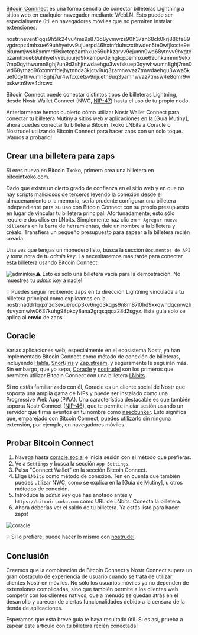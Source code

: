 [Bitcoin Connnect](https://bitcoin-connect.com/) es una forma sencilla de conectar billeteras Lightning a sitios web en cualquier navegador mediante WebLN. Esto puede ser especialmente útil en navegadores móviles que no permiten instalar extensiones. 

nostr:nevent1qqs9h5lk24vu4ms9s873d8yvmwzs90h37zn68ck0krj886fe89vgdrcpz4mhxue69uhhyetvv9ujuerpd46hxtnfduhszxthwden5te0wfjkccte9eekummjwsh8xmmrd9skctcpzamhxue69uhkzarvv9ejumn0wd68ytnvv9hxgtcpzamhxue69uhhyetvv9ujuurjd9kkzmpwdejhgtcppemhxue69uhkummn9ekx7mp0qythwumn8ghj7un9d3shjtnwdaehgu3wvfskuep0qywhwumn8ghj7mn0wd68ytnzd96xxmmfdejhytnnda3kjctv9uq3zamnwvaz7tmwdaehgu3wwa5kuef0qyfhwumn8ghj7ur4wfcxcetsv9njuetn9uq3yamnwvaz7tmsw4e8qmr9wpskwtn9wv4drcwx

Bitcoin Connect puede conectar distintos tipos de billeteras Lightning, desde Nostr Wallet Connect (NWC, [NIP-47](https://github.com/nostr-protocol/nips/blob/master/47.md)) hasta el uso de tu propio nodo. 

Anteriormente hemos cubierto cómo utilizar Nostr Wallet Connect para conectar tu billetera Mutiny a sitios web y aplicaciones en la [Guía Mutiny], ahora puedes conectar tu billetera Bitcoin Txoko LNbits a Coracle o Nostrudel utilizando Bitcoin Connect para hacer zaps con un solo toque. ¡Vamos a probarlo!

## Crear una billetera para zaps

Si eres nuevo en Bitcoin Txoko, primero crea una billetera en [bitcointxoko.com](https://bitcointxoko.com). 

Dado que existe un cierto grado de confianza en el sitio web y en que no hay scripts maliciosos de terceros leyendo la conexión desde el almacenamiento o la memoria, sería prudente configurar una billetera independiente para su uso con Bitcoin Connect con su propio presupuesto en lugar de vincular tu billetera principal. Afortunadamente, esto sólo requiere dos clics en LNbits. Simplemente haz clic en `+ Agregar nueva billetera` en la barra de herramientas, dale un nombre a la billetera y créalo. Transfiera un pequeño presupuesto para zapear a la billetera recién creada. 

Una vez que tengas un monedero listo, busca la sección `Documentos de API` y toma nota de tu *admin key*. La necesitaremos más tarde para conectar esta billetera usando Bitcoin Connect. 

![adminkey](https://raw.githubusercontent.com/bitcointxoko/guides/main/images/bitcoin-connect/adminkey.png)⚠️ Esto es sólo una billetera vacía para la demostración. No muestres tu *admin key* a nadie!

💡 Puedes seguir recibiendo zaps en tu dirección Lightning vinculada a tu billetera principal como explicamos en la nostr:naddr1qqxnzd3exuerqdp3xv6ngd3kqgs9n8m87l0hd9xxqwndqcmwzh4uvyxmwlw0637kuhg98pkcy8ana2grqsqqqa28d2sgyz. Esta guía solo se aplica al **envío** de zaps. 

## Coracle

Varias aplicaciones web, especialmente en el ecosistema Nostr, ya han implementado Bitcoin Connect como método de conexión de billeteras, incluyendo [Habla](https://habla.news/), [Snort](https://snort.social/)/[Iris](https://iris.to/) y [Zap.stream](https://zap.stream/), y seguramente le seguirán más. Sin embargo, que yo sepa, [Coracle](https://coracle.social/) y [nostrudel](https://nostrudel.ninja/) son los primeros que permiten utilizar Bitcoin Connect con una billetera [LNbits](https://lnbits.com/). 

Si no estás familiarizado con él, Coracle es un cliente social de Nostr que soporta una amplia gama de NIPs y puede ser instalado como una Progressive Web App (PWA). Una característica destacable es que también soporta Nostr Connect ([NIP-46](https://github.com/nostr-protocol/nips/blob/master/46.md)), que te permite iniciar sesión usando un servidor que firma eventos en tu nombre como [nsecbunker](https://nsecbunker.com/). Esto significa que, emparejado con Bitcoin Connect, puedes utilizarlo sin ninguna extensión, por ejemplo, en navegadores móviles. 

## Probar Bitcoin Connect

1. Navega hasta [coracle.social](https://coracle.social) e inicia sesión con el método que prefieras. 
2. Ve a `Settings` y busca la sección `App Settings`. 
3. Pulsa "Connect Wallet" en la sección Bitcoin Connect. 
4. Elige `LNbits` como método de conexión. Ten en cuenta que también puedes utilizar NWC, como se explica en la [Guía de Mutiny], u otros métodos de conexión. 
5. Introduce la *admin key* que has anotado antes y `https://bitcointxoko.com` como URL de LNbits. Conecta la billetera. 
6. Ahora deberías ver el saldo de tu billetera. Ya estás listo para hacer zaps!

![coracle](https://raw.githubusercontent.com/bitcointxoko/guides/main/images/bitcoin-connect/coracle.png)

💡 Si lo prefiere, puede hacer lo mismo con [nostrudel](https://nostrudel.ninja/). 

## Conclusión

Creemos que la combinación de Bitcoin Connect y Nostr Connect supera un gran obstáculo de experiencia de usuario cuando se trata de utilizar clientes Nostr en móviles. No sólo los usuarios móviles ya no dependen de extensiones complicadas, sino que también permite a los clientes web competir con los clientes nativos, que a menudo se quedan atrás en el desarrollo y carecen de ciertas funcionalidades debido a la censura de la tienda de aplicaciones. 

Esperamos que esta breve guía te haya resultado útil. Si es así, prueba a zapear este artículo con tu billetera recién conectada!
